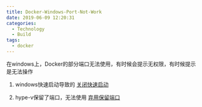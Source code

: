 ```yaml
---
title: Docker-Windows-Port-Not-Work
date: 2019-06-09 12:20:31
categories:
  - Technology
  - Build
tags:
  - docker
---
```


在windows上，Docker的部分端口无法使用，有时候会提示无权限，有时候提示是无法操作

1. windows快速启动导致的
  [关闭快速启动](https://github.com/docker/for-win/issues/573#issuecomment-486648315)

1. hype-v保留了端口，无法使用
  [弃用保留端口](https://github.com/docker/for-win/issues/3171#issuecomment-459205576)
  